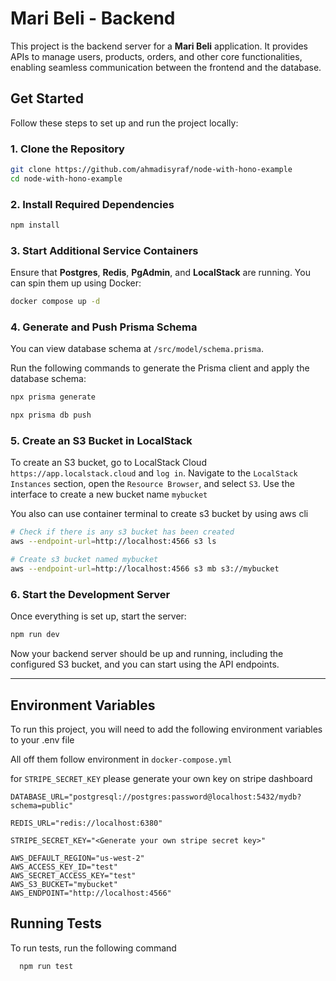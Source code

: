 
# Mari Beli - Backend

This project is the backend server for a **Mari Beli** application. It provides APIs to manage users, products, orders, and other core functionalities, enabling seamless communication between the frontend and the database.
## Get Started  

Follow these steps to set up and run the project locally:  

### 1. Clone the Repository  

```bash  
git clone https://github.com/ahmadisyraf/node-with-hono-example  
cd node-with-hono-example  
```  

### 2. Install Required Dependencies  

```bash  
npm install  
```  

### 3. Start Additional Service Containers  

Ensure that **Postgres**, **Redis**, **PgAdmin**, and **LocalStack** are running. You can spin them up using Docker:  

```bash  
docker compose up -d  
```  

### 4. Generate and Push Prisma Schema  

You can view database schema at `/src/model/schema.prisma`.

Run the following commands to generate the Prisma client and apply the database schema:  

```bash  
npx prisma generate  
```  

```bash  
npx prisma db push  
```  

### 5. Create an S3 Bucket in LocalStack  

To create an S3 bucket, go to LocalStack Cloud `https://app.localstack.cloud` and `log in`. Navigate to the `LocalStack Instances` section, open the `Resource Browser`, and select `S3`. Use the interface to create a new bucket name `mybucket` 

You also can use container terminal to create s3 bucket by using aws cli

```bash
# Check if there is any s3 bucket has been created
aws --endpoint-url=http://localhost:4566 s3 ls

# Create s3 bucket named mybucket
aws --endpoint-url=http://localhost:4566 s3 mb s3://mybucket
```

### 6. Start the Development Server  

Once everything is set up, start the server:  

```bash  
npm run dev  
```  

Now your backend server should be up and running, including the configured S3 bucket, and you can start using the API endpoints.  

---  
## Environment Variables

To run this project, you will need to add the following environment variables to your .env file

All off them follow environment in ``docker-compose.yml`` 

for `STRIPE_SECRET_KEY` please generate your own key on stripe dashboard

```
DATABASE_URL="postgresql://postgres:password@localhost:5432/mydb?schema=public"

REDIS_URL="redis://localhost:6380"

STRIPE_SECRET_KEY="<Generate your own stripe secret key>"

AWS_DEFAULT_REGION="us-west-2"
AWS_ACCESS_KEY_ID="test"
AWS_SECRET_ACCESS_KEY="test"
AWS_S3_BUCKET="mybucket"
AWS_ENDPOINT="http://localhost:4566"
```


## Running Tests

To run tests, run the following command

```bash
  npm run test
```

